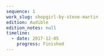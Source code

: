 ```yaml
---
sequence: 1
work_slug: shopgirl-by-steve-martin
edition: Audible
edition_notes: null
timeline:
  - date: 2017-12-05
    progress: Finished
---
```

